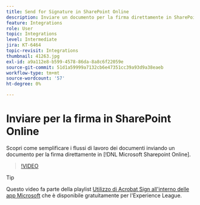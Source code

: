 ```yaml
---
title: Send for Signature in SharePoint Online
description: Inviare un documento per la firma direttamente in SharePoint Online
feature: Integrations
role: User
topic: Integrations
level: Intermediate
jira: KT-6464
topic-revisit: Integrations
thumbnail: 41263.jpg
exl-id: a9a112e8-b599-4578-86da-8a8c6f22059e
source-git-commit: 51d1a59999a7132cb6e47351cc39a93d9a38eaeb
workflow-type: tm+mt
source-wordcount: '57'
ht-degree: 0%

---
```


# Inviare per la firma in SharePoint Online

Scopri come semplificare i flussi di lavoro dei documenti inviando un documento per la firma direttamente in [!DNL Microsoft Sharepoint Online].

>[!VIDEO](https://video.tv.adobe.com/v/3409579?quality=12&learn=on&hidetitle=true&captions=ita)

>[!TIP]
>
>Questo video fa parte della playlist [Utilizzo di Acrobat Sign all&#39;interno delle app Microsoft](https://experienceleague.adobe.com/it/playlists/acrobat-sign-integrate-microsoft-apps) che è disponibile gratuitamente per l&#39;Experience League.
